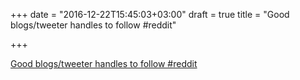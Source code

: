 +++
date = "2016-12-22T15:45:03+03:00"
draft = true
title = "Good blogs/tweeter handles to follow  #reddit"

+++

<p><a href="https://t.co/RUkuDp9QCp">Good blogs/tweeter handles to follow  #reddit</a></p>
